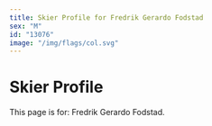 ```yaml
---
title: Skier Profile for Fredrik Gerardo Fodstad
sex: "M"
id: "13076"
image: "/img/flags/col.svg" 
---
```


# Skier Profile

This page is for: Fredrik Gerardo Fodstad.
    
